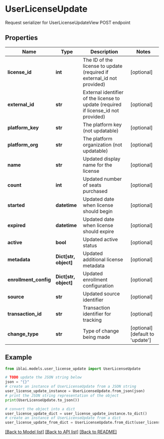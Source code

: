 # UserLicenseUpdate

Request serializer for UserLicenseUpdateView POST endpoint

## Properties

Name | Type | Description | Notes
------------ | ------------- | ------------- | -------------
**license_id** | **int** | The ID of the license to update (required if external_id not provided) | [optional] 
**external_id** | **str** | External identifier of the license to update (required if license_id not provided) | [optional] 
**platform_key** | **str** | The platform key (not updatable) | [optional] 
**platform_org** | **str** | The platform organization (not updatable) | [optional] 
**name** | **str** | Updated display name for the license | [optional] 
**count** | **int** | Updated number of seats purchased | [optional] 
**started** | **datetime** | Updated date when license should begin | [optional] 
**expired** | **datetime** | Updated date when license should expire | [optional] 
**active** | **bool** | Updated active status | [optional] 
**metadata** | **Dict[str, object]** | Updated additional license metadata | [optional] 
**enrollment_config** | **Dict[str, object]** | Updated enrollment configuration | [optional] 
**source** | **str** | Updated source identifier | [optional] 
**transaction_id** | **str** | Transaction identifier for tracking | [optional] 
**change_type** | **str** | Type of change being made | [optional] [default to 'update']

## Example

```python
from iblai.models.user_license_update import UserLicenseUpdate

# TODO update the JSON string below
json = "{}"
# create an instance of UserLicenseUpdate from a JSON string
user_license_update_instance = UserLicenseUpdate.from_json(json)
# print the JSON string representation of the object
print(UserLicenseUpdate.to_json())

# convert the object into a dict
user_license_update_dict = user_license_update_instance.to_dict()
# create an instance of UserLicenseUpdate from a dict
user_license_update_from_dict = UserLicenseUpdate.from_dict(user_license_update_dict)
```
[[Back to Model list]](../README.md#documentation-for-models) [[Back to API list]](../README.md#documentation-for-api-endpoints) [[Back to README]](../README.md)


